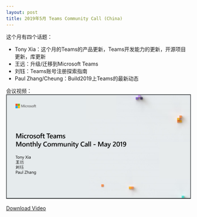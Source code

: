 ```yaml
---
layout: post
title: 2019年5月 Teams Community Call (China)
---
```


这个月有四个话题：
* Tony Xia：这个月的Teams的产品更新，Teams开发能力的更新，开源项目更新，库更新
* 王远：升级/迁移到Microsoft Teams
* 刘钰：Teams账号注册探索指南
* Paul Zhang/Cheung：Build2019上Teams的最新动态

会议视频：
[![Slide](../images/post20190529/001_first_slide.png)](https://greatchinaoffice365-my.sharepoint.com/personal/tony_greatchinaoffice365_onmicrosoft_com/_layouts/15/onedrive.aspx?viewid=8e48b823%2D2bed%2D40e9%2Da270%2D0b58d3d03e26&id=%2Fpersonal%2Ftony%5Fgreatchinaoffice365%5Fonmicrosoft%5Fcom%2FDocuments%2FPublic%2F201905MonthlyMeeting%2Emp4&parent=%2Fpersonal%2Ftony%5Fgreatchinaoffice365%5Fonmicrosoft%5Fcom%2FDocuments%2FPublic)

[Download Video](https://greatchinaoffice365-my.sharepoint.com/personal/tony_greatchinaoffice365_onmicrosoft_com/_layouts/15/onedrive.aspx?viewid=8e48b823%2D2bed%2D40e9%2Da270%2D0b58d3d03e26&id=%2Fpersonal%2Ftony%5Fgreatchinaoffice365%5Fonmicrosoft%5Fcom%2FDocuments%2FPublic%2F201905MonthlyMeeting%2Emp4&parent=%2Fpersonal%2Ftony%5Fgreatchinaoffice365%5Fonmicrosoft%5Fcom%2FDocuments%2FPublic)
